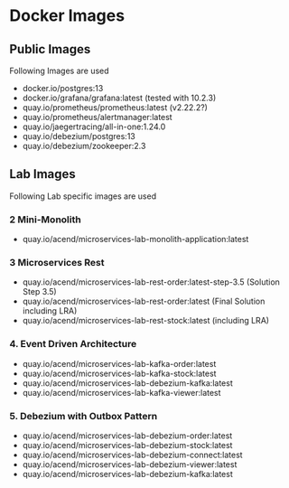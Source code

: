 # Docker Images


## Public Images

Following Images are used

* docker.io/postgres:13
* docker.io/grafana/grafana:latest (tested with 10.2.3)
* quay.io/prometheus/prometheus:latest (v2.22.2?)
* quay.io/prometheus/alertmanager:latest
* quay.io/jaegertracing/all-in-one:1.24.0
* quay.io/debezium/postgres:13
* quay.io/debezium/zookeeper:2.3


## Lab Images

Following Lab specific images are used


### 2 Mini-Monolith

* quay.io/acend/microservices-lab-monolith-application:latest


### 3 Microservices Rest

* quay.io/acend/microservices-lab-rest-order:latest-step-3.5 (Solution Step 3.5)
* quay.io/acend/microservices-lab-rest-order:latest (Final Solution including LRA)
* quay.io/acend/microservices-lab-rest-stock:latest (including LRA)


### 4. Event Driven Architecture

* quay.io/acend/microservices-lab-kafka-order:latest
* quay.io/acend/microservices-lab-kafka-stock:latest
* quay.io/acend/microservices-lab-debezium-kafka:latest
* quay.io/acend/microservices-lab-kafka-viewer:latest


### 5. Debezium with Outbox Pattern

* quay.io/acend/microservices-lab-debezium-order:latest
* quay.io/acend/microservices-lab-debezium-stock:latest
* quay.io/acend/microservices-lab-debezium-connect:latest
* quay.io/acend/microservices-lab-debezium-viewer:latest
* quay.io/acend/microservices-lab-debezium-kafka:latest
